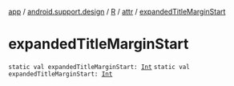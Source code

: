 [app](../../../index.md) / [android.support.design](../../index.md) / [R](../index.md) / [attr](index.md) / [expandedTitleMarginStart](.)

# expandedTitleMarginStart

`static val expandedTitleMarginStart: `[`Int`](https://kotlinlang.org/api/latest/jvm/stdlib/kotlin/-int/index.html)
`static val expandedTitleMarginStart: `[`Int`](https://kotlinlang.org/api/latest/jvm/stdlib/kotlin/-int/index.html)